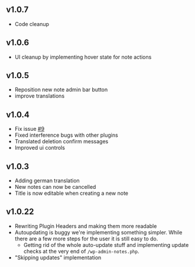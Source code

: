 ## v1.0.7
- Code cleanup

## v1.0.6
- UI cleanup by implementing hover state for note actions

## v1.0.5
- Reposition new note admin bar button
- improve translations

## v1.0.4
- Fix issue [#9](https://github.com/era-net/wp-admin-notes/issues/9)
- Fixed interference bugs with other plugins
- Translated deletion confirm messages
- Improved ui controls

## v1.0.3
- Adding german translation
- New notes can now be cancelled
- Title is now editable when creating a new note

## v1.0.22
- Rewriting Plugin Headers and making them more readable
- Autoupdating is buggy we're implementing something simpler. While there are a few more steps for the user it is still easy to do.
    - Getting rid of the whole auto-update stuff and implementing update checks at the very end of `/wp-admin-notes.php`.
- "Skipping updates" implementation